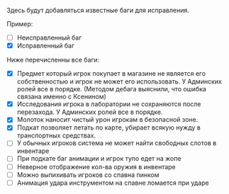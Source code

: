 Здесь будут добавляться известные баги для исправления.

Пример:
- [ ] Неисправленный баг
- [x] Исправленный баг

Ниже перечисленны все баги:
- [x] Предмет который игрок покупает в магазине не является его собственностью и игрок не может его использовать. У Админских ролей все в порядке. (Методом дебага выяснили, что ошибка связана именно с Ксенином)
- [x] Исследования игрока в лаборатории не сохраняются после перезахода. У Админских ролей все в порядке.
- [x] Молоток наносит чистый урон игрокам в безопасной зоне. 
- [x] Подкат позволяет летать по карте, убирает всякую нужду в транспортных средствах.
- [ ] У обычных игроков система не может найти свободных слотов в инвентаре
- [ ] При подкате баг анимации и игрок тупо едет на жопе
- [ ] Неверное отображение кол-ва оружия в инвентаре
- [ ] Можно выпихивать игроков со спавна пинком
- [ ] Анимация удара инструментом на спавне ломается при ударе
